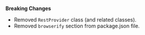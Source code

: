 **Breaking Changes**

* Removed `RestProvider` class (and related classes).
* Removed `browserify` section from package.json file.